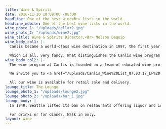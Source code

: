 ```yaml
---
title: Wine & Spirits
date: 2016-11-10 10:09:00 -08:00
headline: One of the best wine<Br> lists in the world.
headline_mobile: One of the best wine lists in the world.
wine_photo_1: "/uploads/cellar2.jpg"
wine_photo_2: "/uploads/wine2.jpg"
wine_title: Wine & Spirits Director,<Br> Nelson Daquip
wine_body_col1: |-
  Canlis became a world-class wine destination in 1997, the first year of its twenty consecutive Wine Spectator Magazine Grand Awards. The restaurant is one of a handful in the world to be trusted with the honor for that length of time. Since then, it has helped train four Master Sommeliers and nine advanced sommeliers. We’ve produced wines with Alois Kracher, Buty, Jean Milan, Hirsch, and Guiborat & Fils. We’ve routinely played hosts to the best winemakers and wineries in the world, like Château Latour, Grace Family, Penfolds, Cayuse, Piero Antinori, Angelo Gaja and Maria López de Heredia.

  Which is all, very fancy. What distinguishes the Canlis wine program and the sommeliers who run it is their singular ability to relate to other people, particularly those who just like to enjoy a bottle with dinner, and then move on.
wine_body_col2: |-
  The wine program at Canlis is founded on a team of educated wine professionals, the highest quality amenities, and the warm and reputable service for which Canlis is famous. There is also one very juicy wine list. We look forward to sharing the world of wine with you.

  We invite you to <a href="/uploads/Canlis_Wine%20List_07.03.17_LF%20(1).pdf">download the list</a> and enjoy a good read, or skip it all together and let us do the work of finding the right wine for your evening.

  All our wine is available for retail sale and delivery.
lounge_title: The Lounge
lounge_photo_1: "/uploads/lounge2.jpg"
lounge_photo_2: "/uploads/bar_1.jpg"
lounge_body: |-
  In 1949, Seattle lifted its ban on restaurants offering liquor and issued Canlis the first license to sell.  With a live piano nightly and the best barman in town, a new era of the cocktail was born. Since then, as far as we’re concerned, it’s only gotten better.

  For drinks or for dinner. Walk in only.
layout: wine
---
```


